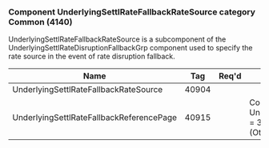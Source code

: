 ### Component UnderlyingSettlRateFallbackRateSource category Common (4140)

UnderlyingSettlRateFallbackRateSource is a subcomponent of the UnderlyingSettlRateDisruptionFallbackGrp component used to specify the rate source in the event of rate disruption fallback.

| Name                                     | Tag   | Req'd | Documentation                                                                                                             |
|------------------------------------------|-------|----------|---------------------------------------------------------------------------------------------------------------------------|
| UnderlyingSettlRateFallbackRateSource    | 40904 |       |                                                                                                                           |
| UnderlyingSettlRateFallbackReferencePage | 40915 |       | Conditionally required when UnderlyingSettlRateFallbackRateSource(40904) = 3 (ISDA Settlement Rate Option) or 99 (Other). |

